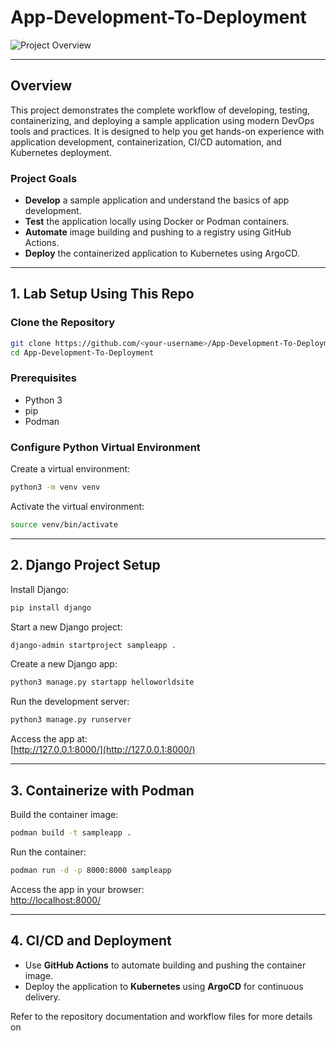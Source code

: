 # App-Development-To-Deployment

![Project Overview](overview.png)

---

## Overview

This project demonstrates the complete workflow of developing, testing, containerizing, and deploying a sample application using modern DevOps tools and practices. It is designed to help you get hands-on experience with application development, containerization, CI/CD automation, and Kubernetes deployment.

### Project Goals

- **Develop** a sample application and understand the basics of app development.
- **Test** the application locally using Docker or Podman containers.
- **Automate** image building and pushing to a registry using GitHub Actions.
- **Deploy** the containerized application to Kubernetes using ArgoCD.

---

## 1. Lab Setup Using This Repo

### Clone the Repository

```bash
git clone https://github.com/<your-username>/App-Development-To-Deployment.git
cd App-Development-To-Deployment
```

### Prerequisites

- Python 3
- pip
- Podman

### Configure Python Virtual Environment

Create a virtual environment:

```bash
python3 -m venv venv
```

Activate the virtual environment:

```bash
source venv/bin/activate
```

---

## 2. Django Project Setup

Install Django:

```bash
pip install django
```

Start a new Django project:

```bash
django-admin startproject sampleapp .
```

Create a new Django app:

```bash
python3 manage.py startapp helloworldsite
```

Run the development server:

```bash
python3 manage.py runserver
```

Access the app at:  
[http://127.0.0.1:8000/](http://127.0.0.1:8000/)

---

## 3. Containerize with Podman

Build the container image:

```bash
podman build -t sampleapp .
```

Run the container:

```bash
podman run -d -p 8000:8000 sampleapp
```

Access the app in your browser:  
[http://localhost:8000/](http://localhost:8000/)

---

## 4. CI/CD and Deployment

- Use **GitHub Actions** to automate building and pushing the container image.
- Deploy the application to **Kubernetes** using **ArgoCD** for continuous delivery.

Refer to the repository documentation and workflow files for more details on